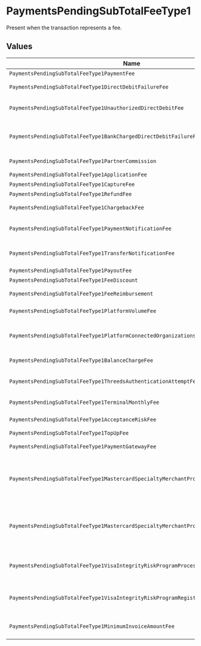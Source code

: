 # PaymentsPendingSubTotalFeeType1

Present when the transaction represents a fee.


## Values

| Name                                                                               | Value                                                                              |
| ---------------------------------------------------------------------------------- | ---------------------------------------------------------------------------------- |
| `PaymentsPendingSubTotalFeeType1PaymentFee`                                        | payment-fee                                                                        |
| `PaymentsPendingSubTotalFeeType1DirectDebitFailureFee`                             | direct-debit-failure-fee                                                           |
| `PaymentsPendingSubTotalFeeType1UnauthorizedDirectDebitFee`                        | unauthorized-direct-debit-fee                                                      |
| `PaymentsPendingSubTotalFeeType1BankChargedDirectDebitFailureFee`                  | bank-charged-direct-debit-failure-fee                                              |
| `PaymentsPendingSubTotalFeeType1PartnerCommission`                                 | partner-commission                                                                 |
| `PaymentsPendingSubTotalFeeType1ApplicationFee`                                    | application-fee                                                                    |
| `PaymentsPendingSubTotalFeeType1CaptureFee`                                        | capture-fee                                                                        |
| `PaymentsPendingSubTotalFeeType1RefundFee`                                         | refund-fee                                                                         |
| `PaymentsPendingSubTotalFeeType1ChargebackFee`                                     | chargeback-fee                                                                     |
| `PaymentsPendingSubTotalFeeType1PaymentNotificationFee`                            | payment-notification-fee                                                           |
| `PaymentsPendingSubTotalFeeType1TransferNotificationFee`                           | transfer-notification-fee                                                          |
| `PaymentsPendingSubTotalFeeType1PayoutFee`                                         | payout-fee                                                                         |
| `PaymentsPendingSubTotalFeeType1FeeDiscount`                                       | fee-discount                                                                       |
| `PaymentsPendingSubTotalFeeType1FeeReimbursement`                                  | fee-reimbursement                                                                  |
| `PaymentsPendingSubTotalFeeType1PlatformVolumeFee`                                 | platform-volume-fee                                                                |
| `PaymentsPendingSubTotalFeeType1PlatformConnectedOrganizationsFee`                 | platform-connected-organizations-fee                                               |
| `PaymentsPendingSubTotalFeeType1BalanceChargeFee`                                  | balance-charge-fee                                                                 |
| `PaymentsPendingSubTotalFeeType1ThreedsAuthenticationAttemptFee`                   | 3ds-authentication-attempt-fee                                                     |
| `PaymentsPendingSubTotalFeeType1TerminalMonthlyFee`                                | terminal-monthly-fee                                                               |
| `PaymentsPendingSubTotalFeeType1AcceptanceRiskFee`                                 | acceptance-risk-fee                                                                |
| `PaymentsPendingSubTotalFeeType1TopUpFee`                                          | top-up-fee                                                                         |
| `PaymentsPendingSubTotalFeeType1PaymentGatewayFee`                                 | payment-gateway-fee                                                                |
| `PaymentsPendingSubTotalFeeType1MastercardSpecialtyMerchantProgramProcessingFee`   | mastercard-specialty-merchant-program-processing-fee                               |
| `PaymentsPendingSubTotalFeeType1MastercardSpecialtyMerchantProgramRegistrationFee` | mastercard-specialty-merchant-program-registration-fee                             |
| `PaymentsPendingSubTotalFeeType1VisaIntegrityRiskProgramProcessingFee`             | visa-integrity-risk-program-processing-fee                                         |
| `PaymentsPendingSubTotalFeeType1VisaIntegrityRiskProgramRegistrationFee`           | visa-integrity-risk-program-registration-fee                                       |
| `PaymentsPendingSubTotalFeeType1MinimumInvoiceAmountFee`                           | minimum-invoice-amount-fee                                                         |